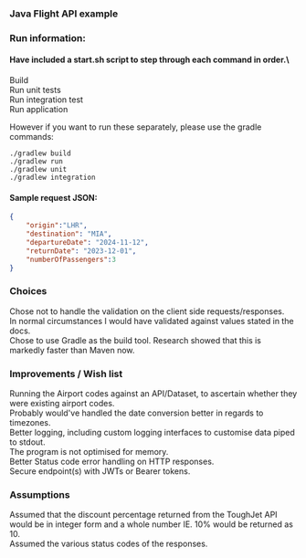 ### Java Flight API example

### Run information:

#### Have included a start.sh script to step through each command in order.\
Build  
Run unit tests  
Run integration test  
Run application

However if you want to run these separately, please use the gradle commands:

```
./gradlew build
./gradlew run
./gradlew unit
./gradlew integration
```

#### Sample request JSON:
```json
{
    "origin":"LHR",
    "destination": "MIA",
    "departureDate": "2024-11-12",
    "returnDate": "2023-12-01",
    "numberOfPassengers":3
}
```


### Choices
Chose not to handle the validation on the client side requests/responses.\
In normal circumstances I would have validated against values stated in the docs.\
Chose to use Gradle as the build tool. Research showed that this is markedly faster than Maven now.


### Improvements / Wish list
Running the Airport codes against an API/Dataset, to ascertain whether they were existing airport codes.\
Probably would've handled the date conversion better in regards to timezones.\
Better logging, including custom logging interfaces to customise data piped to stdout.\
The program is not optimised for memory.\
Better Status code error handling on HTTP responses.  
Secure endpoint(s) with JWTs or Bearer tokens.

### Assumptions
Assumed that the discount percentage returned from the ToughJet API would be in integer form and a whole number
IE. 10% would be returned as 10.\
Assumed the various status codes of the responses.

